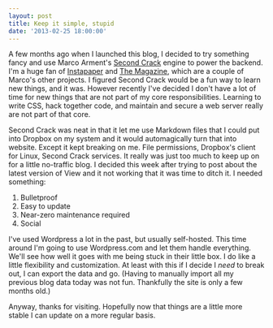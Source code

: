 ```yaml
---
layout: post
title: Keep it simple, stupid
date: '2013-02-25 18:00:00'
---
```


A few months ago when I launched this blog, I decided to try something fancy and use Marco Arment's [Second Crack](https://github.com/marcoarment/secondcrack) engine to power the backend. I'm a huge fan of [Instapaper](http://www.instapaper.com) and [The Magazine](http://the-magazine.org), which are a couple of Marco's other projects. I figured Second Crack would be a fun way to learn new things, and it was. However recently I've decided I don't have a lot of time for new things that are not part of my core responsibilities. Learning to write CSS, hack together code, and maintain and secure a web server really are not part of that core.

Second Crack was neat in that it let me use Markdown files that I could put into Dropbox on my system and it would automagically turn that into website. Except it kept breaking on me. File permissions, Dropbox's client for Linux, Second Crack services. It really was just too much to keep up on for a little no-traffic blog. I decided this week after trying to post about the latest version of View and it not working that it was time to ditch it. I needed something:

  1. Bulletproof	
  2. Easy to update
  3. Near-zero maintenance required
  4. Social

I've used Wordpress a lot in the past, but usually self-hosted. This time around I'm going to use Wordpress.com and let them handle everything. We'll see how well it goes with me being stuck in their little box. I do like a little flexibility and customization. At least with this if I decide I _need_ to break out, I can export the data and go. (Having to manually import all my previous blog data today was not fun. Thankfully the site is only a few months old.)

Anyway, thanks for visiting. Hopefully now that things are a little more stable I can update on a more regular basis.

